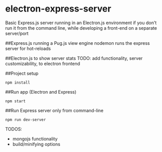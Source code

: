 # electron-express-server
Basic Express.js server running in an Electron.js environment
if you don't run it from the command line, while developing a front-end on a separate server/port


##Express.js running a Pug.js view engine
nodemon runs the express server for hot-reloads

##Electron.js to show server stats
TODO: add functionality, server customizability, to electron frontend

##Project setup
```
npm install
```

##Run app (Electron and Express)
```
npm start
```

##Run Express server only from command-line
```
npm run dev-server
```


TODOS:
  - mongojs functionality
  - build/minifying options
